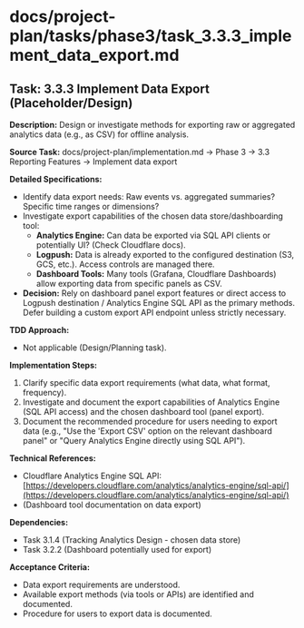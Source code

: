 # docs/project-plan/tasks/phase3/task_3.3.3_implement_data_export.md

## Task: 3.3.3 Implement Data Export (Placeholder/Design)

**Description:**
Design or investigate methods for exporting raw or aggregated analytics data (e.g., as CSV) for offline analysis.

**Source Task:**
docs/project-plan/implementation.md -> Phase 3 -> 3.3 Reporting Features -> Implement data export

**Detailed Specifications:**
- Identify data export needs: Raw events vs. aggregated summaries? Specific time ranges or dimensions?
- Investigate export capabilities of the chosen data store/dashboarding tool:
    - **Analytics Engine:** Can data be exported via SQL API clients or potentially UI? (Check Cloudflare docs).
    - **Logpush:** Data is already exported to the configured destination (S3, GCS, etc.). Access controls are managed there.
    - **Dashboard Tools:** Many tools (Grafana, Cloudflare Dashboards) allow exporting data from specific panels as CSV.
- **Decision:** Rely on dashboard panel export features or direct access to Logpush destination / Analytics Engine SQL API as the primary methods. Defer building a custom export API endpoint unless strictly necessary.

**TDD Approach:**
- Not applicable (Design/Planning task).

**Implementation Steps:**
1.  Clarify specific data export requirements (what data, what format, frequency).
2.  Investigate and document the export capabilities of Analytics Engine (SQL API access) and the chosen dashboard tool (panel export).
3.  Document the recommended procedure for users needing to export data (e.g., "Use the 'Export CSV' option on the relevant dashboard panel" or "Query Analytics Engine directly using SQL API").

**Technical References:**
- Cloudflare Analytics Engine SQL API: [https://developers.cloudflare.com/analytics/analytics-engine/sql-api/](https://developers.cloudflare.com/analytics/analytics-engine/sql-api/)
- (Dashboard tool documentation on data export)

**Dependencies:**
- Task 3.1.4 (Tracking Analytics Design - chosen data store)
- Task 3.2.2 (Dashboard potentially used for export)

**Acceptance Criteria:**
- Data export requirements are understood.
- Available export methods (via tools or APIs) are identified and documented.
- Procedure for users to export data is documented. 
